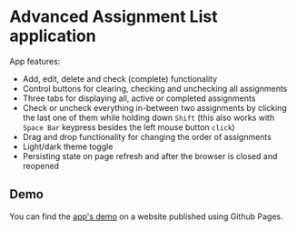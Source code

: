# Advanced Assignment List application

App features:

- Add, edit, delete and check (complete) functionality
- Control buttons for clearing, checking and unchecking all assignments
- Three tabs for displaying all, active or completed assignments
- Check or uncheck everything in-between two assignments by clicking the last one of them while holding down `Shift` (this also works with `Space Bar` keypress besides the left mouse button `click`)
- Drag and drop functionality for changing the order of assignments
- Light/dark theme toggle
- Persisting state on page refresh and after the browser is closed and reopened

## Demo

You can find the [app's demo](https://de-oz.github.io/vue-assignments-app/) on a website published using Github Pages.
